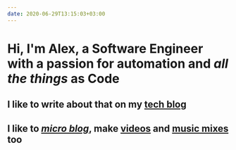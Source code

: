 ```yaml
---
date: 2020-06-29T13:15:03+03:00
---
```


# Hi, I'm Alex, a Software Engineer with a passion for automation and _all the things_ **as Code**

## I like to write about that on my [tech blog](#tech-blog)

## I like to [_micro blog_](#micro-blog), make [videos](#videos) and [music mixes](#music-mixes) too
